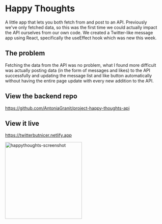 # Happy Thoughts

A little app that lets you both fetch from and post to an API. Previously we've only fetched data, so this was the first time we could actually impact the API ourselves from our own code. We created a Twitter-like message app using React, specifically the useEffect hook which was new this week. 

## The problem

Fetching the data from the API was no problem, what I found more difficult was actually posting data (in the form of messages and likes) to the API successfully and updating the message list and like button automatically without having the entire page update with every new addition to the API.

## View the backend repo

https://github.com/AntoniaGranit/project-happy-thoughts-api


## View it live

https://twitterbutnicer.netlify.app

<img width="250" alt="happythoughts-screenshot" src="https://github.com/AntoniaGranit/project-happy-thoughts/assets/95037306/1f61765f-a55c-4003-b6aa-0ba807e08241">




